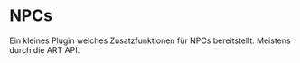 # NPCs

Ein kleines Plugin welches Zusatzfunktionen für NPCs bereitstellt. Meistens durch die ART API.